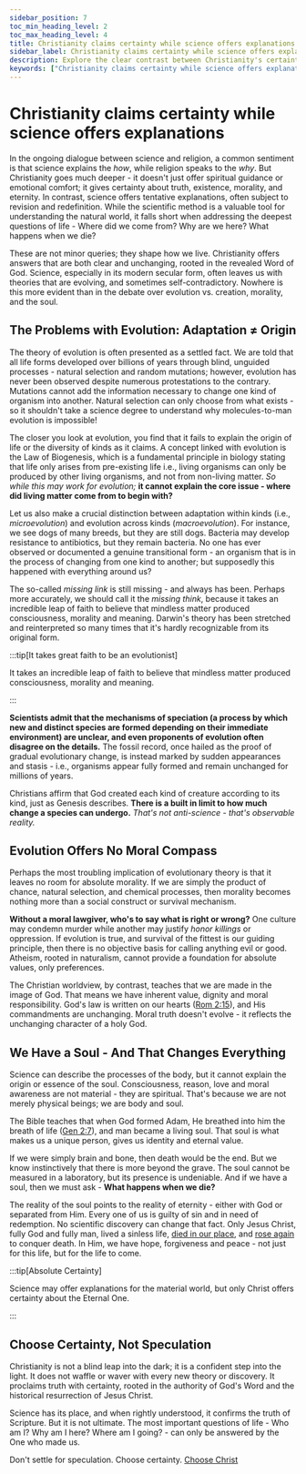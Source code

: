 ```yaml
---
sidebar_position: 7
toc_min_heading_level: 2
toc_max_heading_level: 4
title: Christianity claims certainty while science offers explanations | Christian Apologetics
sidebar_label: Christianity claims certainty while science offers explanations
description: Explore the clear contrast between Christianity's certainty and science's ever-changing explanations. Why evolution falls short, morality requires a Creator, and our soul points to an eternal Savior.
keywords: ["Christianity claims certainty while science offers explanations","Christianity claims certainty even though science offers explanations","Christianity and science","evolution vs creation","missing link","speciation within kinds","absolute morality","atheism and morals","origin of the soul","evidence for God","certainty in Christianity","Christian worldview vs science"]
---
```


# Christianity claims certainty while science offers explanations

In the ongoing dialogue between science and religion, a common sentiment is that science explains the *how*, 
while religion speaks to the *why*. But Christianity goes much deeper - it doesn't just offer spiritual guidance
or emotional comfort; it gives certainty about truth, existence, morality, and eternity. In contrast,
science offers tentative explanations, often subject to revision and redefinition. While the scientific method
is a valuable tool for understanding the natural world, it falls short when addressing the deepest questions of
life - Where did we come from? Why are we here? What happens when we die?

These are not minor queries; they shape how we live. Christianity offers answers that are both clear and
unchanging, rooted in the revealed Word of God. Science, especially in its modern secular form, often leaves us
with theories that are evolving, and sometimes self-contradictory. Nowhere is this more evident than in the debate
over evolution vs. creation, morality, and the soul.

## The Problems with Evolution: Adaptation ≠ Origin

The theory of evolution is often presented as a settled fact. We are told that all life forms developed over
billions of years through blind, unguided processes - natural selection and random mutations; however, evolution
has never been observed despite numerous protestations to the contrary. Mutations cannot add the information
necessary to change one kind of organism into another. Natural selection can only choose from what exists - so it
shouldn't take a science degree to understand why molecules-to-man evolution is impossible!

The closer you look at evolution, you find that it fails to explain the origin of life or the diversity of kinds
as it claims. A concept linked with evolution is the Law of Biogenesis, which is a fundamental principle in biology
stating that life only arises from pre-existing life i.e., living organisms can only be produced by other living
organisms, and not from non-living matter. *So while this may work for evolution;* **it cannot explain the
core issue - where did living matter come from to begin with?**

Let us also make a crucial distinction between adaptation within kinds (i.e., *microevolution*) and evolution
across kinds (*macroevolution*). For instance, we see dogs of many breeds, but they are still dogs. Bacteria may
develop resistance to antibiotics, but they remain bacteria. No one has ever observed or documented a genuine
transitional form - an organism that is in the process of changing from one kind to another; but supposedly this
happened with everything around us?

The so-called *missing link* is still missing - and always has been. Perhaps more accurately, we should call it
the *missing think*, because it takes an incredible leap of faith to believe that mindless matter produced
consciousness, morality and meaning. Darwin's theory has been stretched and reinterpreted so many times that
it's hardly recognizable from its original form.

:::tip[It takes great faith to be an evolutionist]

It takes an incredible leap of faith to believe that mindless matter produced consciousness, morality and meaning.

:::

**Scientists admit that the mechanisms of speciation (a process by which new and distinct species are
formed depending on their immediate environment) are unclear, and even proponents of evolution often disagree on
the details.** The fossil record, once hailed as the proof of gradual evolutionary change, is instead marked by
sudden appearances and stasis - i.e., organisms appear fully formed and remain unchanged for millions of years.

Christians affirm that God created each kind of creature according to its kind, just as Genesis describes. **There
is a built in limit to how much change a species can undergo.** *That's not anti-science - that's observable reality.*

## Evolution Offers No Moral Compass

Perhaps the most troubling implication of evolutionary theory is that it leaves no room for absolute morality. If
we are simply the product of chance, natural selection, and chemical processes, then morality becomes nothing more
than a social construct or survival mechanism.

**Without a moral lawgiver, who's to say what is right or wrong?** One culture may condemn murder while another may
justify *honor killings* or oppression. If evolution is true, and survival of the fittest is our guiding principle,
then there is no objective basis for calling anything evil or good. Atheism, rooted in naturalism, cannot provide a
foundation for absolute values, only preferences.

The Christian worldview, by contrast, teaches that we are made in the image of God. That means we have inherent
value, dignity and moral responsibility. God's law is written on our hearts
([Rom 2:15](https://www.biblegateway.com/passage/?search=Romans%202%3A15&version=NKJV)), and His commandments
are unchanging. Moral truth doesn't evolve - it reflects the unchanging character of a holy God.

## We Have a Soul - And That Changes Everything

Science can describe the processes of the body, but it cannot explain the origin or essence of the soul.
Consciousness, reason, love and moral awareness are not material - they are spiritual. That's because we
are not merely physical beings; we are body and soul.

The Bible teaches that when God formed Adam, He breathed into him the breath of life
([Gen 2:7](https://www.biblegateway.com/passage/?search=Gen%202%3A7&version=NKJV)), and man became a
living soul. That soul is what makes us a unique person, gives us identity and eternal value.

If we were simply brain and bone, then death would be the end. But we know instinctively that there is
more beyond the grave. The soul cannot be measured in a laboratory, but its presence is undeniable. And if
we have a soul, then we must ask - **What happens when we die?**

The reality of the soul points to the reality of eternity - either with God or separated from Him.
Every one of us is guilty of sin and in need of redemption. No scientific discovery can change that fact.
Only Jesus Christ, fully God and fully man, lived a sinless life,
[died in our place](../../jesus/crediblilty/the-crucifixion.mdx), and
[rose again](../../jesus/crediblilty/the-resurrection.md) to conquer death. In Him, we have hope,
forgiveness and peace - not just for this life, but for the life to come.

:::tip[Absolute Certainty]

Science may offer explanations for the material world, but only Christ offers certainty about the Eternal One.

:::

## Choose Certainty, Not Speculation

Christianity is not a blind leap into the dark; it is a confident step into the light. It does not waffle
or waver with every new theory or discovery. It proclaims truth with certainty, rooted in the authority of
God's Word and the historical resurrection of Jesus Christ.

Science has its place, and when rightly understood, it confirms the truth of Scripture. But it is not ultimate.
The most important questions of life - Who am I? Why am I here? Where am I going? - can only be answered by the
One who made us.

Don't settle for speculation. Choose certainty. [Choose Christ](../../jesus/because-he-lives/i-can-face-tomorrow.md)
